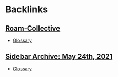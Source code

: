 
# Backlinks
## [Roam-Collective](<Roam-Collective.md>)
- [Glossary](<Glossary.md>)

## [Sidebar Archive: May 24th, 2021](<Sidebar Archive: May 24th, 2021.md>)
- [Glossary](<Glossary.md>)

